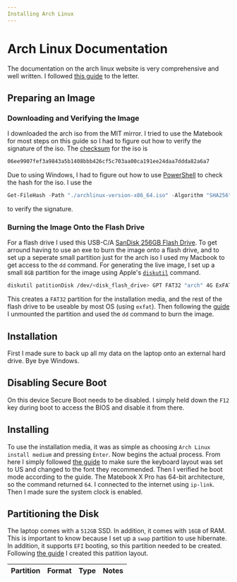 ```yaml
---
Installing Arch Linux
---
```


# Arch Linux Documentation
The documentation on the arch linux website is very comprehensive and well written. 
I followed [this guide](https://wiki.archlinux.org/title/Installation_guide) to the letter.

## Preparing an Image
### Downloading and Verifying the Image
I downloaded the arch iso from the MIT mirror.
I tried to use the Matebook for most steps on this guide so I had to figure out how to verify the signature of the iso.
The [checksum](https://archlinux.org/download/#checksums) for the iso is
```bash
06ee9907fef3a9843a5b1408bbb426cf5c703aa00ca191ee24daa7ddda82a6a7
```
Due to using Windows, I had to figure out how to use [PowerShell](https://learn.microsoft.com/en-us/powershell/) to check the hash for the iso.
I use the
```powershell
Get-FileHash -Path "./archlinux-version-x86_64.iso" -Algorithm "SHA256" 
```
to verify the signature.
### Burning the Image Onto the Flash Drive
For a flash drive I used this USB-C/A [SanDisk 256GB Flash Drive](https://www.bestbuy.com/site/sandisk-ultra-dual-drive-go-256gb-usb-type-a-usb-type-c-flash-drive-black/6421486.p?skuId=6421486).
To get arround having to use an exe to burn the image onto a flash drive, and to set up a seperate small partition just for the arch iso I used my Macbook to get access to the `dd` command.
For generating the live image, I set up a small `8GB` partition for the image using Apple's [`diskutil`](https://ss64.com/mac/diskutil.html) command.
```bash
diskutil patitionDisk /dev/<disk_flash_drive> GPT FAT32 "arch" 4G ExFAT "data"  
```
This creates a `FAT32` partition for the installation media, and the rest of the flash drive to be useable by most OS (using `exfat`).
Then following the [guide](https://wiki.archlinux.org/title/USB_flash_installation_medium#:~:text=In-,macOS,-Using%20macOS%20dd) I unmounted the partition and used the `dd` command to burn the image.

## Installation
First I made sure to back up all my data on the laptop onto an external hard drive.
Bye bye Windows.
## Disabling Secure Boot
On this device Secure Boot needs to be disabled.
I simply held down the `F12` key during boot to access the BIOS and disable it from there.
## Installing
To use the installation media, it was as simple as choosing `Arch Linux install medium` and pressing `Enter`.
Now begins the actual process.
From here I simply followed [the guide](https://wiki.archlinux.org/title/Installation_guide#:~:text=the%20installation%20medium.-,Set%20the%20console%20keyboard%20layout%20and%20font,-The%20default%20console) to make sure the keyboard layout was set to US and changed to the font they recommended.
Then I verified he boot mode according to the guide.
The Matebook X Pro has 64-bit architecture, so the command returned `64`.
I connected to the internet using `ip-link`.
Then I made sure the system clock is enabled.
## Partitioning the Disk
The laptop comes with a `512GB` SSD.
In addition, it comes with `16GB` of RAM.
This is important to know because I set up a `swap` partition to use hibernate.
In addition, it supports `EFI` booting, so this partition needed to be created.
Following [the guide](https://wiki.archlinux.org/title/Installation_guide#:~:text=%23%20timedatectl-,Partition%20the%20disks,-When%20recognized%20by) I created this patition layout.

| Partition | Format | Type | Notes |
| --------- | ------ | ---- | ----- |
